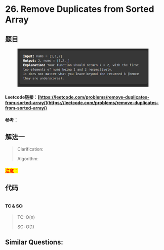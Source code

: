 # 26. Remove Duplicates from Sorted Array

## 题目

<figure><img src="../../.gitbook/assets/image (162).png" alt=""><figcaption></figcaption></figure>

#### Leetcode链接：[https://leetcode.com/problems/remove-duplicates-from-sorted-array/](https://leetcode.com/problems/remove-duplicates-from-sorted-array/)

#### 参考：

## 解法一

> Clarification:&#x20;
>
> Algorithm:&#x20;

#### <mark style="color:red;">注意：</mark>

## 代码

```java
```

#### TC & SC:&#x20;

> TC: O(n)
>
> SC: O(1)

## **Similar Questions:**&#x20;
